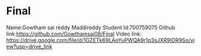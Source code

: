 # Final
Name:Gowtham sai reddy Maddireddy
Student Id:700759075
Github link:https://github.com/Gowthamsai08/Final
Video link: https://drive.google.com/file/d/1GZETk69LAoYuPWQA9r1q3sJXR9IDR9So/view?usp=drive_link
